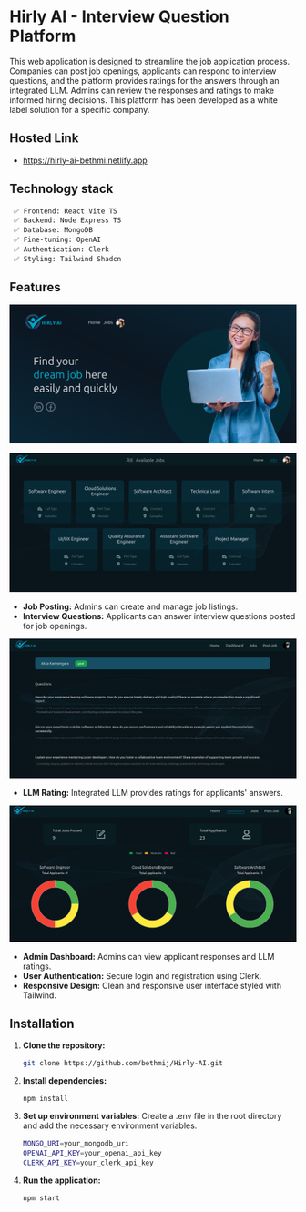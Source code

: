 # Hirly AI - Interview Question Platform

This web application is designed to streamline the job application process. Companies can post job openings, applicants can respond to interview questions, and the platform provides ratings for the answers through an integrated LLM. Admins can review the responses and ratings to make informed hiring decisions. This platform has been developed as a white label solution for a specific company.

## Hosted Link 

- https://hirly-ai-bethmi.netlify.app

## Technology stack
   ```markdown
    ✅ Frontend: React Vite TS
    ✅ Backend: Node Express TS
    ✅ Database: MongoDB
    ✅ Fine-tuning: OpenAI
    ✅ Authentication: Clerk
    ✅ Styling: Tailwind Shadcn
   ```

## Features

![home](./Screenshots/Screenshot%20from%202024-07-15%2019-26-21.png)

![home](./Screenshots/Screenshot%20from%202024-07-15%2019-26-37.png)
- **Job Posting:** Admins can create and manage job listings.
- **Interview Questions:** Applicants can answer interview questions posted for job openings.

![home](./Screenshots/Screenshot%20from%202024-07-15%2019-28-01.png)
- **LLM Rating:** Integrated LLM provides ratings for applicants' answers.

![home](./Screenshots/Screenshot%20from%202024-07-15%2019-28-27.png)
- **Admin Dashboard:** Admins can view applicant responses and LLM ratings.
- **User Authentication:** Secure login and registration using Clerk.
- **Responsive Design:** Clean and responsive user interface styled with Tailwind.

## Installation
1. **Clone the repository:**
   ```bash
   git clone https://github.com/bethmij/Hirly-AI.git

2. **Install dependencies:**
   ```bash
   npm install

3. **Set up environment variables:**
   Create a .env file in the root directory and add the necessary environment variables.
   ```bash
   MONGO_URI=your_mongodb_uri
   OPENAI_API_KEY=your_openai_api_key
   CLERK_API_KEY=your_clerk_api_key

4. **Run the application:**
   ```bash
   npm start